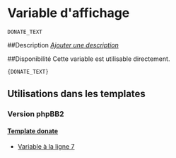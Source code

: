 # Variable d'affichage
```
DONATE_TEXT
```


##Description
[*Ajouter une description*](https://fa-tvars.appspot.com/var/DONATE_TEXT)

##Disponibilité
Cette variable est utilisable directement.

```html
{DONATE_TEXT}
```

## Utilisations dans les templates

### Version phpBB2

#### [Template donate](subsilver/donate.md#readme)
* [Variable &agrave; la ligne 7](../subsilver/donate.tpl#L7)